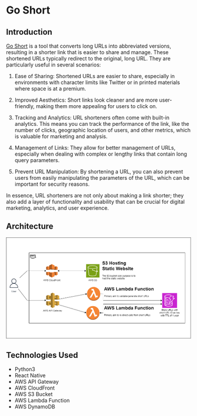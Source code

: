 # Go Short

## Introduction
[Go Short](shrt.bitsar.net) is a tool that converts long URLs into abbreviated versions, resulting in a shorter link that is easier to share and manage. These shortened URLs typically redirect to the original, long URL. They are particularly useful in several scenarios:

1. Ease of Sharing: Shortened URLs are easier to share, especially in environments with character limits like Twitter or in printed materials where space is at a premium.

2. Improved Aesthetics: Short links look cleaner and are more user-friendly, making them more appealing for users to click on.

3. Tracking and Analytics: URL shorteners often come with built-in analytics. This means you can track the performance of the link, like the number of clicks, geographic location of users, and other metrics, which is valuable for marketing and analysis.

4. Management of Links: They allow for better management of URLs, especially when dealing with complex or lengthy links that contain long query parameters.

5. Prevent URL Manipulation: By shortening a URL, you can also prevent users from easily manipulating the parameters of the URL, which can be important for security reasons.

In essence, URL shorteners are not only about making a link shorter; they also add a layer of functionality and usability that can be crucial for digital marketing, analytics, and user experience.

## Architecture

![AWS Architecture Diagram](go-short.png)

## Technologies Used

- Python3
- React Native
- AWS API Gateway
- AWS CloudFront
- AWS S3 Bucket
- AWS Lambda Function
- AWS DynamoDB
